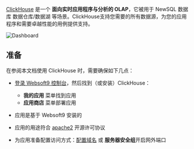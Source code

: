 [ClickHouse](https://clickhouse.com/) 是一个 **面向实时应用程序与分析的 OLAP**，它被用于 NewSQL 数据库 数据仓库/数据湖  等场景。ClickHouse支持您需要的所有数据源，为您的应用程序和需要卓越性能的用例提供支持。


![Dashboard](https://libs.websoft9.com/Websoft9/DocsPicture/zh/clickhouse/clickhouse-gui-websoft9.png)


## 准备

在参阅本文档使用 ClickHouse 时，需要确保如下几点：

- [登录 Websoft9 控制台](./login-console)，然后找到（或安装）ClickHouse：
  - **我的应用** 菜单找到应用 
  - **应用商店** 菜单部署应用

- 应用是基于 Websoft9 安装的


- 应用的用途符合 [apache2](https://opensource.org/licenses/Apache-2.0) 开源许可协议


- 为应用准备配置访问方式：[配置域名](./domain-set) 或 **服务器安全组**开启网外端口